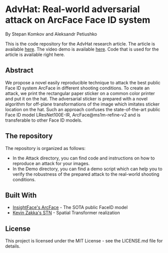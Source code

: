 # AdvHat: Real-world adversarial attack on ArcFace Face ID system

By Stepan Komkov and Aleksandr Petiushko

This is the code repository for the AdvHat research article. The article is available [here](https://arxiv.org/). The video demo is available [here](https://youtu.be/a4iNg0wWBsQ). Code that is used for the article is available right here.

## Abstract

We propose a novel easily reproducible technique to attack the best public Face ID system ArcFace in different shooting conditions. To create an attack, we print the rectangular paper sticker on a common color printer and put it on the hat. The adversarial sticker is prepared with a novel algorithm for off-plane transformations of the image which imitates sticker location on the hat. Such an approach confuses the state-of-the-art public Face ID model LResNet100E-IR, ArcFace@ms1m-refine-v2 and is transferable to other Face ID models.

## The repository

The repository is organized as follows:

* In the Attack directory, you can find code and instructions on how to reproduce an attack for your images.
* In the Demo directory, you can find a demo script which can help you to verify the robustness of the prepared attack to the real-world shooting conditions.

## Built With

* [InsightFace's ArcFace](https://github.com/deepinsight/insightface) - The SOTA public FaceID model
* [Kevin Zakka's STN](https://github.com/kevinzakka/spatial-transformer-network) - Spatial Transformer realization

## License

This project is licensed under the MIT License - see the LICENSE.md file for details.
